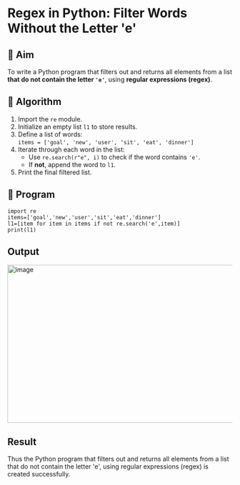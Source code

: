 # Regex in Python: Filter Words Without the Letter 'e'

## 🎯 Aim
To write a Python program that filters out and returns all elements from a list **that do not contain the letter `'e'`**, using **regular expressions (regex)**.

## 🧠 Algorithm
1. Import the `re` module.
2. Initialize an empty list `l1` to store results.
3. Define a list of words:  
   `items = ['goal', 'new', 'user', 'sit', 'eat', 'dinner']`
4. Iterate through each word in the list:
   - Use `re.search(r"e", i)` to check if the word contains `'e'`.
   - If **not**, append the word to `l1`.
5. Print the final filtered list.

## 🧾 Program
```
import re
items=['goal','new','user','sit','eat','dinner']
l1=[item for item in items if not re.search('e',item)]
print(l1)
```
## Output
<img width="718" height="354" alt="image" src="https://github.com/user-attachments/assets/3afba3cf-afda-43dc-ad0a-ff475cfab3d3" />


## Result
Thus the Python program that filters out and returns all elements from a list that do not contain the letter 'e', using regular expressions (regex) is created successfully.
